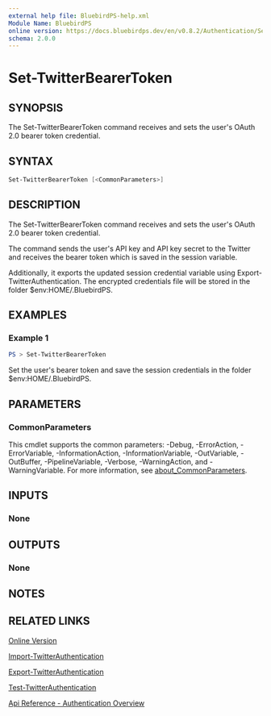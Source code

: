 ```yaml
---
external help file: BluebirdPS-help.xml
Module Name: BluebirdPS
online version: https://docs.bluebirdps.dev/en/v0.8.2/Authentication/Set-TwitterBearerToken
schema: 2.0.0
---
```


# Set-TwitterBearerToken

## SYNOPSIS

The Set-TwitterBearerToken command receives and sets the user's OAuth 2.0 bearer token credential.

## SYNTAX

```powershell
Set-TwitterBearerToken [<CommonParameters>]
```

## DESCRIPTION

The Set-TwitterBearerToken command receives and sets the user's OAuth 2.0 bearer token credential.

The command sends the user's API key and API key secret to the Twitter and receives the bearer token which is saved in the session variable.

Additionally, it exports the updated session credential variable using Export-TwitterAuthentication.
The encrypted credentials file will be stored in the folder $env:HOME/.BluebirdPS.

## EXAMPLES

### Example 1

```powershell
PS > Set-TwitterBearerToken
```

Set the user's bearer token and save the session credentials in the folder $env:HOME/.BluebirdPS.

## PARAMETERS

### CommonParameters

This cmdlet supports the common parameters: -Debug, -ErrorAction, -ErrorVariable, -InformationAction, -InformationVariable, -OutVariable, -OutBuffer, -PipelineVariable, -Verbose, -WarningAction, and -WarningVariable. For more information, see [about_CommonParameters](http://go.microsoft.com/fwlink/?LinkID=113216).

## INPUTS

### None

## OUTPUTS

### None

## NOTES

## RELATED LINKS

[Online Version](https://docs.bluebirdps.dev/en/v0.8.2/Authentication/Set-TwitterBearerToken)

[Import-TwitterAuthentication](https://docs.bluebirdps.dev/en/v0.8.2/Authentication/Import-TwitterAuthentication)

[Export-TwitterAuthentication](https://docs.bluebirdps.dev/en/v0.8.2/Authentication/Export-TwitterAuthentication)

[Test-TwitterAuthentication](https://docs.bluebirdps.dev/en/v0.8.2/Authentication/Test-TwitterAuthentication)

[Api Reference - Authentication Overview](https://developer.twitter.com/en/docs/authentication/overview)
